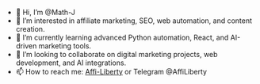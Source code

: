 - 👋 Hi, I’m @Math-J
- 👀 I’m interested in affiliate marketing, SEO, web automation, and content creation.
- 🌱 I’m currently learning advanced Python automation, React, and AI-driven marketing tools.
- 💞️ I’m looking to collaborate on digital marketing projects, web development, and AI integrations.
- 📫 How to reach me: [Affi-Liberty](https://affiliberty.com) or Telegram @AffiLiberty

<!---
Mathieu-J-dev/Mathieu-J-dev is a ✨ special ✨ repository because its `README.md` (this file) appears on your GitHub profile.
You can click the Preview link to take a look at your changes.
--->
